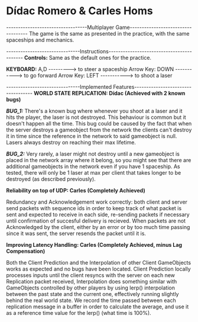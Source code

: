 # Dídac Romero & Carles Homs

----------------------------------Multiplayer Game-----------------------------------
The game is the same as presented in the practice, with the same spaceships and mechanics.


-------------------------------Instructions------------------------------------------
**Controls:**
Same as the default ones for the practice.

**KEYBOARD:**
A,D ---------> to steer a spaceship
Arrow Key: DOWN -----------> to go forward
Arrow Key: LEFT -----------> to shoot a laser

-------------------------------Implemented Features-----------------------------------
**WORLD STATE REPLICATION: Dídac	(Achieved with 2 known bugs)**

***BUG_1:***
There's a known bug where whenever you shoot at a laser and it hits the player, the laser is not destroyed. 
This behaviour is common but it doesn't happen all the time. This bug could be caused by the fact that when
the server destroys a gameobject from the network the clients can't destroy it in time since the reference
in the network to said gameobject is null. Lasers always destroy on reaching their max lifetime.

***BUG_2:***
Very rarely, a laser might not destroy until a new gameobject is placed in the network array where it belong,
so you might see that there are additional gameobjects in the network even if you have 1 spaceship. As tested,
there will only be 1 laser at max per client that takes longer to be destroyed (as described previously).

**Reliability on top of UDP: Carles	(Completely Achieved)**

Redundancy and Acknowledgement work correctly: both client and server send packets with sequence ids in
order to keep track of what packet is sent and expected to receive in each side, re-sending packets if necessary
until confirmation of succesful delivery is recieved. When packets are not Acknowledged by the client, either by
an error or by too much time passing since it was sent, the server resends the packet until it is.

**Improving Latency Handling: Carles	(Completely Achieved, minus Lag Compensation)**

Both the Client Prediction and the Interpolation of other Client GameObjects works as expected and no bugs
have been located. Client Prediction locally processes inputs until the client resyncs with the server on
each new Replication packet received, Interpolation does something similar with GameObjects controlled by
other players by using lerp() interpolation between the past state and the current one, effectively running
slightly behind the real world state. We record the time passed between each replication message in a buffer
in order to calculate the average, and use it as a reference time value for the lerp() (what time is 100%).